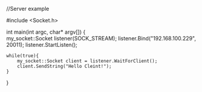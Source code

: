 //Server example



#include <Socket.h>

int main(int argc, char* argv[])
{	
	my_socket::Socket listener(SOCK_STREAM);
	listener.Bind("192.168.100.229", 20011);
	listener.StartListen();
	
	while(true){
		my_socket::Socket client = listener.WaitForClient();
		client.SendString("Hello Cleint!");
	}	
}
